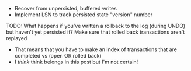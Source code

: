 - Recover from unpersisted, buffered writes
- Implement LSN to track persisted state "version" number


TODO: What happens if you've written a rollback to the log (during UNDO) but haven't yet persisted it? Make sure that rolled back transactions aren't replayed
  - That means that you have to make an index of transactions that are completed vs (open OR rolled back)
  - I _think_ think belongs in this post but I'm not certain! 